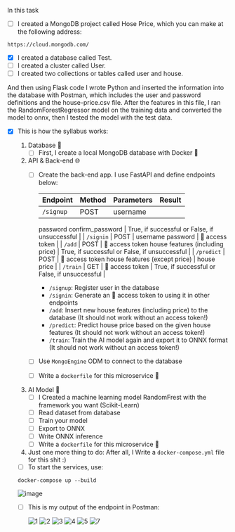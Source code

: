 In this task
- [ ]  I created a MongoDB project called Hose Price, which you can make at the following address:
```
https://cloud.mongodb.com/
```
- [X] I created a database called Test.
- [ ] I created a cluster called User.
- [ ] I created two collections or tables called user and house.
 
 And then using Flask code  I wrote Python and inserted the information into the database with Postman, which includes the user and password definitions and the house-price.csv file. After the features in this file, I ran the RandomForestRegressor model on the training data and converted the model to onnx, then I tested the model with the test data.
 - [X] This is how the syllabus works:

    1. Database 🌱
        - [ ]  First, I create a local MongoDB database with Docker 🐳
    2. API & Back-end 🌐
        - [ ]  Create the back-end app. I use FastAPI and define endpoints below:
            
            
            | Endpoint | Method | Parameters | Result |
            | --- | --- | --- | --- |
            | `/signup` | POST | username
            password
            confirm_password | True, if successful or False, if unsuccessful |
            | `/signin` | POST | username password | 🔑 access token |
            | `/add` | POST | 🔑 access token house features (including price) | True, if successful or False, if unsuccessful |
            | `/predict` | POST | 🔑 access token house features (except price) | house price |
            | `/train` | GET | 🔑 access token | True, if successful or  False, if unsuccessful |
            - `/signup`: Register user in the database
            - `/signin`: Generate an 🔑 access token to using it in other endpoints
            - `/add`: Insert new house features (including price) to the database (It should not work without an access token!)
            - `/predict`: Predict house price based on the given house features (It should not work without an access token!)
            - `/train`: Train the AI model again and export it to ONNX format
            (It should not work without an access token!)
        - [ ]  Use `MongoEngine` ODM to connect to the database
        - [ ]  Write a `dockerfile` for this microservice 🐳
    3. AI Model 🧠
        - [ ]  I Created a machine learning model RandomFrest with the framework you want (Scikit-Learn)
        - [ ]  Read dataset from database
        - [ ]  Train your model
        - [ ]  Export to ONNX
        - [ ]  Write ONNX inference
        - [ ]  Write a `dockerfile` for this microservice 🐳
    4. Just one more thing to do: After all, I Write a `docker-compose.yml` file for this shit :)
    - [ ] To start the services, use:
   ```
   docker-compose up --build
   ```
       
      ![image](https://github.com/user-attachments/assets/bfd4ef7d-150f-48a8-8f9a-c0fd83d6fe19)

    - [ ] This is my output of the endpoint in Postman:
      
       ![1](https://github.com/user-attachments/assets/4769e296-ac72-400e-aed9-d4aad80e7641)
       ![2](https://github.com/user-attachments/assets/72b02a74-3adc-4cb3-9f18-61017a4baa24)
       ![3](https://github.com/user-attachments/assets/13b5cf03-e48c-4275-931c-487cf43967dc)
       ![4](https://github.com/user-attachments/assets/8c451f70-df2f-423b-96db-0f2c5d073ca5)
       ![5](https://github.com/user-attachments/assets/4d4f435e-ba21-44a5-a533-e465daa74b61)
       ![7](https://github.com/user-attachments/assets/c4266b0d-96c0-4f49-8a75-e938a0af71d3)


